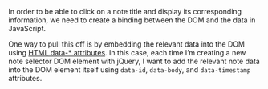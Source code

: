In order to be able to click on a note title and display its corresponding information, we need to create a binding between the DOM and the data in JavaScript. 

One way to pull this off is by embedding the relevant data into the DOM using [HTML data-* attributes](https://developer.mozilla.org/en-US/docs/Learn/HTML/Howto/Use_data_attributes). In this case, each time I’m creating a new note selector DOM element with jQuery, I want to add the relevant note data into the DOM element itself using `data-id`, `data-body`, and `data-timestamp` attributes.

